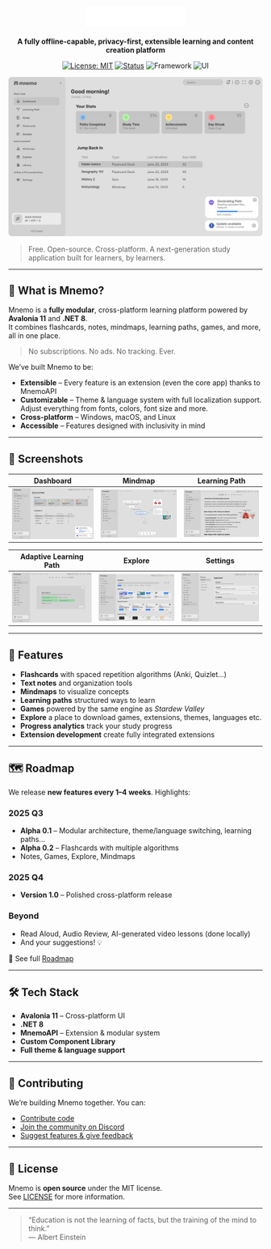 <div align="center">
  
<div align="center">
  <img src="GithubAssets/mnemo_logo.svg" alt="Mnemo Logo" width="200" />
  <br><br>
  <strong>A fully offline-capable, privacy-first, extensible learning and content creation platform</strong>
</div>

[![License: MIT](https://img.shields.io/badge/License-MIT-blue.svg)](https://opensource.org/licenses/MIT)
[![Status](https://img.shields.io/badge/status-In_Development-blue.svg)](https://github.com/ShadowCCS/mnemoapp)
![Framework](https://img.shields.io/badge/framework-.NET%208.0-purple.svg)
![UI](https://img.shields.io/badge/UI-Avalonia%2011-orange.svg)
</div>

![Mnemo Dashboard](GithubAssets/dashboard.svg)
> Free. Open-source. Cross-platform. A next-generation study application built for learners, by learners.
---

## 🚀 What is Mnemo?

Mnemo is a **fully modular**, cross-platform learning platform powered by **Avalonia 11** and **.NET 8**.  
It combines flashcards, notes, mindmaps, learning paths, games, and more, all in one place.  

> No subscriptions. No ads. No tracking. Ever.

We’ve built Mnemo to be:

- **Extensible** – Every feature is an extension (even the core app) thanks to MnemoAPI  
- **Customizable** – Theme & language system with full localization support. Adjust everything from fonts, colors, font size and more.
- **Cross-platform** – Windows, macOS, and Linux  
- **Accessible** – Features designed with inclusivity in mind

---

## 📸 Screenshots

| Dashboard | Mindmap | Learning Path |
|-----------|---------|---------------|
| ![Dashboard](GithubAssets/dashboard.svg) | ![Mindmap](GithubAssets/mindmap.svg) | ![Learning Path](GithubAssets/learningpath.svg) |

| Adaptive Learning Path | Explore | Settings |
|------------------------|---------|----------|
| ![Adaptive Path](GithubAssets/path_adaptive.svg) | ![Explore](GithubAssets/explore.svg) | ![Settings](GithubAssets/settings.svg) |

---

## 🚀 Features

-  **Flashcards** with spaced repetition algorithms (Anki, Quizlet...)
-  **Text notes** and organization tools
-  **Mindmaps** to visualize concepts
-  **Learning paths** structured ways to learn
-  **Games** powered by the same engine as *Stardew Valley*
-  **Explore** a place to download games, extensions, themes, languages etc.
-  **Progress analytics** track your study progress
-  **Extension development** create fully integrated extensions

---

## 🗺 Roadmap

We release **new features every 1–4 weeks**. Highlights:

### **2025 Q3**
- **Alpha 0.1** – Modular architecture, theme/language switching, learning paths...
- **Alpha 0.2** – Flashcards with multiple algorithms  
- Notes, Games, Explore, Mindmaps

### **2025 Q4**
- **Version 1.0** – Polished cross-platform release

### **Beyond**
- Read Aloud, Audio Review, AI-generated video lessons (done locally)  
- And your suggestions! 💡

📍 See full [Roadmap](https://shadowccs.github.io/mnemo-site/roadmap.html)

---

## 🛠 Tech Stack

- **Avalonia 11** – Cross-platform UI
- **.NET 8**
- **MnemoAPI** – Extension & modular system
- **Custom Component Library**
- **Full theme & language support**

---

## 🤝 Contributing

We’re building Mnemo together. You can:

- [Contribute code](https://shadowccs.github.io/mnemo-site/docs.html#contribution)
- [Join the community on Discord](https://discord.gg/hVjYYru2cb)
- [Suggest features & give feedback](https://shadowccs.github.io/mnemo-site/docs.html#feedback)

---

## 📜 License

Mnemo is **open source** under the MIT license.  
See [LICENSE](LICENSE) for more information.

---

> “Education is not the learning of facts, but the training of the mind to think.”  
> — Albert Einstein
